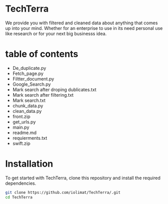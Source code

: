 # TechTerra
We provide you with filtered and cleaned data about anything that comes up into your mind. Whether for an enterprise to use in its need personal use like research or for your next big businesss idea.

# table of contents
- De_duplicate.py
- Fetch_page.py
- Filtter_document.py
- Google_Search.py
- Mark search after droping dublicates.txt
- Mark search after filtering.txt
- Mark search.txt
- chunk_data.py
- clean_data.py
- front.zip
- get_urls.py
- main.py
- readme.md
- requierments.txt
- swift.zip

# Installation
To get started with TechTerra, clone this repository and install the required dependencies.

```bash
git clone https://github.com/iolimat/TechTerra/.git
cd TechTerra
